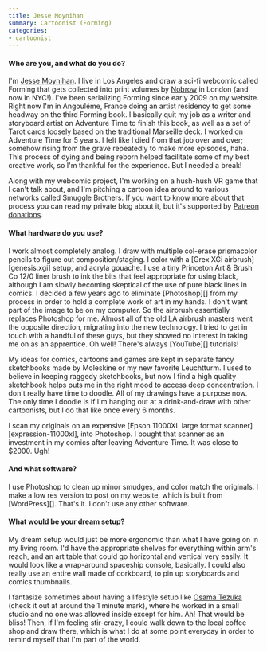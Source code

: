 ```yaml
---
title: Jesse Moynihan
summary: Cartoonist (Forming)
categories:
- cartoonist
---
```


#### Who are you, and what do you do?

I'm [Jesse Moynihan](http://jessemoynihan.com/ "Jesse's website."). I live in Los Angeles and draw a sci-fi webcomic called Forming that gets collected into print volumes by [Nobrow](http://nobrow.net/ "An art and book publisher.") in London (and now in NYC!). I've been serializing Forming since early 2009 on my website. Right now I'm in Angouléme, France doing an artist residency to get some headway on the third Forming book. I basically quit my job as a writer and storyboard artist on Adventure Time to finish this book, as well as a set of Tarot cards loosely based on the traditional Marseille deck. I worked on Adventure Time for 5 years. I felt like I died from that job over and over; somehow rising from the grave repeatedly to make more episodes, haha. This process of dying and being reborn helped facilitate some of my best creative work, so I'm thankful for the experience. But I needed a break! 

Along with my webcomic project, I'm working on a hush-hush VR game that I can't talk about, and I'm pitching a cartoon idea around to various networks called Smuggle Brothers. If you want to know more about that process you can read my private blog about it, but it's supported by [Patreon donations](https://www.patreon.com/forming "Jesse's Patron account."). 

#### What hardware do you use?

I work almost completely analog. I draw with multiple col-erase prismacolor pencils to figure out composition/staging. I color with a [Grex XGi airbrush][genesis.xgi] setup, and acryla gouache. I use a tiny Princeton Art & Brush Co 12/0 liner brush to ink the bits that feel appropriate for using black, although I am slowly becoming skeptical of the use of pure black lines in comics. I decided a few years ago to eliminate [Photoshop][] from my process in order to hold a complete work of art in my hands. I don't want part of the image to be on my computer. So the airbrush essentially replaces Photoshop for me. Almost all of the old LA airbrush masters went the opposite direction, migrating into the new technology. I tried to get in touch with a handful of these guys, but they showed no interest in taking me on as an apprentice. Oh well! There's always [YouTube][] tutorials! 

My ideas for comics, cartoons and games are kept in separate fancy sketchbooks made by Moleskine or my new favorite Leuchtturm. I used to believe in keeping raggedy sketchbooks, but now I find a high quality sketchbook helps puts me in the right mood to access deep concentration. I don't really have time to doodle. All of my drawings have a purpose now. The only time I doodle is if I'm hanging out at a drink-and-draw with other cartoonists, but I do that like once every 6 months. 

I scan my originals on an expensive [Epson 11000XL large format scanner][expression-11000xl], into Photoshop. I bought that scanner as an investment in my comics after leaving Adventure Time. It was close to $2000. Ugh!

#### And what software?

I use Photoshop to clean up minor smudges, and color match the originals. I make a low res version to post on my website, which is built from [WordPress][]. That's it. I don't use any other software. 

#### What would be your dream setup?

My dream setup would just be more ergonomic than what I have going on in my living room. I'd have the appropriate shelves for everything within arm's reach, and an art table that could go horizontal and vertical very easily. It would look like a wrap-around spaceship console, basically. I could also really use an entire wall made of corkboard, to pin up storyboards and comics thumbnails.

I fantasize sometimes about having a lifestyle setup like [Osama Tezuka](https://www.youtube.com/watch?v=yULt_h3E_Ag "A YouTube video about Osama Tezuka.") (check it out at around the 1 minute mark), where he worked in a small studio and no one was allowed inside except for him. Ah! That would be bliss! Then, if I'm feeling stir-crazy, I could walk down to the local coffee shop and draw there, which is what I do at some point everyday in order to remind myself that I'm part of the world.